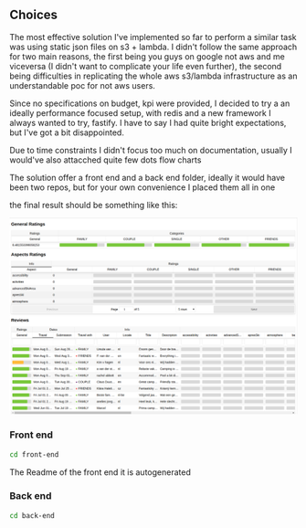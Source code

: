 ## Choices

The most effective solution I've implemented so far to perform a similar task was using static json files on s3 + lambda.
I didn't follow the same approach for two main reasons, the first being you guys on google not aws and me viceversa (I didn't want to complicate your life even further),
the second being difficulties in replicating the whole aws s3/lambda infrastructure as an understandable poc for not aws users.

Since no specifications on budget, kpi were provided, I decided to try a an ideally performance focused setup, with redis and a new framework I always wanted to try, fastify.
I have to say I had quite bright expectations, but I've got a bit disappointed.

Due to time constraints I didn't focus too much on documentation, usually I would've also attacched quite few dots flow charts

The solution offer a front end and a back end folder, ideally it would have been two repos, but for your own convenience I placed them all in one

the final result should be something like this:

![myan asd](preview.png)

### Front end

```sh
cd front-end
```

The Readme of the front end it is autogenerated

### Back end

```sh
cd back-end
```
